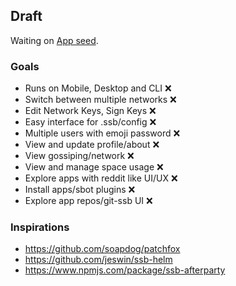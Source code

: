 ## Draft

Waiting on [App seed](https://github.com/open-app/open-app-mobile).

### Goals

- Runs on Mobile, Desktop and CLI :x:
- Switch between multiple networks :x:
- Edit Network Keys, Sign Keys :x:
- Easy interface for .ssb/config :x:
- Multiple users with emoji password :x:
- View and update profile/about :x:
- View gossiping/network :x:
- View and manage space usage :x:
- Explore apps with reddit like UI/UX :x:
- Install apps/sbot plugins :x:
- Explore app repos/git-ssb UI :x:

### Inspirations

- https://github.com/soapdog/patchfox
- https://github.com/jeswin/ssb-helm
- https://www.npmjs.com/package/ssb-afterparty